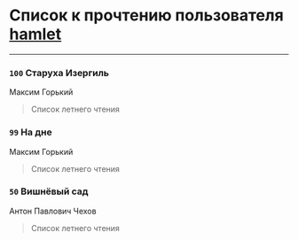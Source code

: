 # Список к прочтению пользователя [hamlet](http://my.mail.ru/mail/hamletsass/)
---

### `100` Старуха Изергиль
Максим Горький
> Список летнего чтения

### `99` На дне
Максим Горький
> Список летнего чтения

### `50` Вишнёвый сад
Антон Павлович Чехов
> Список летнего чтения


